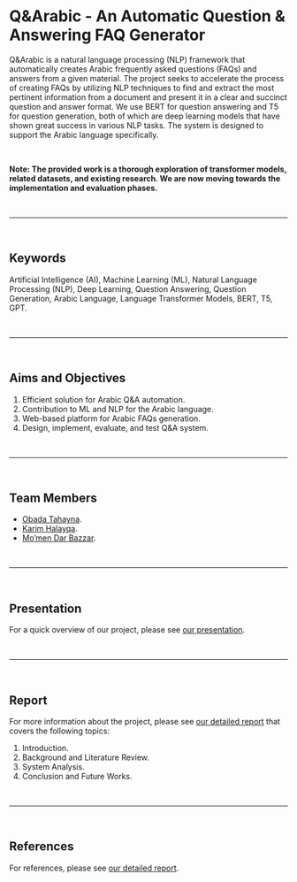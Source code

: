 # **Q&Arabic - An Automatic Question & Answering FAQ Generator**

Q&Arabic is a natural language processing (NLP) framework that automatically creates Arabic frequently asked questions (FAQs) and answers from a given material. The project seeks to accelerate the process of creating FAQs by utilizing NLP techniques to find and extract the most pertinent information from a document and present it in a clear and succinct question and answer format. We use BERT for question answering and T5 for question generation, both of which are deep learning models that have shown great success in various NLP tasks. The system is designed to support the Arabic language specifically.

<br> 

**Note: The provided work is a thorough exploration of transformer models, related datasets, and existing research. We are now moving towards the implementation and evaluation phases.**

<br>
<hr>
<br>

## **Keywords**
Artificial Intelligence (AI), Machine Learning (ML), Natural Language Processing (NLP), Deep Learning, Question Answering, Question Generation, Arabic Language, Language Transformer Models, BERT, T5, GPT.

<br>
<hr>
<br>

## **Aims and Objectives**
1. Efficient solution for Arabic Q&A automation.
2. Contribution to ML and NLP for the Arabic language.
3. Web-based platform for Arabic FAQs generation.
4. Design, implement, evaluate, and test Q&A system.

<br>
<hr>
<br>

## **Team Members**
- [Obada Tahayna](https://github.com/obada-jaras).
- [Karim Halayqa](https://github.com/karim-halayqa).
- [Mo’men Dar Bazzar](https://github.com/MomenBazzar).

<br>
<hr>
<br>

## **Presentation**
For a quick overview of our project, please see [our presentation](/presentation.pptx).

<br>
<hr>
<br>

## **Report**
For more information about the project, please see [our detailed report](/report.pdf) that covers the following topics:

1. Introduction.
2. Background and Literature Review.
3. System Analysis.
4. Conclusion and Future Works.

<br>
<hr>
<br>

## **References**
For references, please see [our detailed report](/report.pdf).


